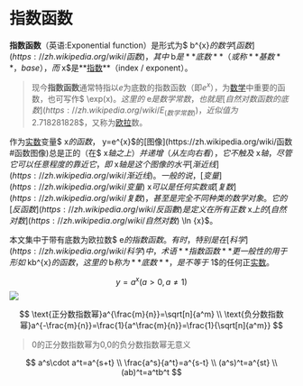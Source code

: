 # 指数函数

**指数函数**（英语:Exponential function）是形式为$ b^{x}$的数学[函数](https://zh.wikipedia.org/wiki/函数)，其中$ b$是**底数**（或称**基数**，base），而$ x$是**[指数](https://zh.wikipedia.org/wiki/冪)**（index / exponent）。

> 现今**指数函数**通常特指以$e$为底数的指数函数（即$e^{x}$），为[数学](https://zh.wikipedia.org/wiki/数学)中重要的函数，也可写作$ \exp(x)$。这里的$ e$是数学常数，也就是[自然对数函数的底数](https://zh.wikipedia.org/wiki/E_(数学常数))，近似值为$ 2.718281828$，又称为[欧拉](https://zh.wikipedia.org/wiki/欧拉)数。

作为[实数](https://zh.wikipedia.org/wiki/实数)变量$ x$的函数，$ y=e^{x}$的[图像](https://zh.wikipedia.org/wiki/函数#函数图像)总是正的（在$ x$轴之上）并递增（从左向右看），它不触及$ x$轴，尽管它可以任意程度的靠近它，即$ x$轴是这个图像的水平[渐近线](https://zh.wikipedia.org/wiki/渐近线)。一般的说，[变量](https://zh.wikipedia.org/wiki/变量)$ x$可以是任何实数或[复数](https://zh.wikipedia.org/wiki/复数)，甚至是完全不同种类的数学对象。它的[反函数](https://zh.wikipedia.org/wiki/反函數)是定义在所有正数$ x$上的[自然对数](https://zh.wikipedia.org/wiki/自然对数)$ \ln {x}$。

本文集中于带有底数为欧拉数$ e$的指数函数。有时，特别是在[科学](https://zh.wikipedia.org/wiki/科学)中，术语**指数函数**更一般性的用于形如$ kb^{x}$的函数，这里的$ b$称为**底数**，是不等于$ 1$的任何正[实数](https://zh.wikipedia.org/wiki/实数)。


$$
y=a^x (a>0,a \neq 1)
$$
![](https://img1.zlogs.net/20/20200422212343.png)

$$
\text{正分数指数幂}a^{\frac{m}{n}}=\sqrt[n]{a^m} \\
\text{负分数指数幂}a^{-\frac{m}{n}}=\frac{1}{a^\frac{m}{n}}=\frac{1}{\sqrt[n]{a^m}}
$$

> 0的正分数指数幂为0,0的负分数指数幂无意义


$$
a^s\cdot a^t=a^{s+t} \\
\frac{a^s}{a^t}=a^{s-t} \\
(a^s)^t=a^{st} \\
(ab)^t=a^tb^t
$$






